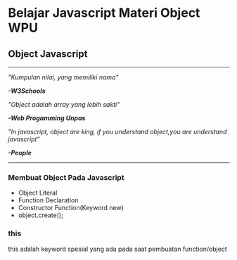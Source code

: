 # Belajar Javascript Materi Object WPU
## Object Javascript
---
*"Kumpulan nilai, yang memiliki nama"*


***-W3Schools***


*"Object adalah array yang lebih sakti"*


***-Web Progamming Unpas***


*"In javascript, object are king, if you understand object,you are understand javascript"*


***-People***

---
### Membuat Object Pada Javascript
* Object Literal
* Function Declaration
* Constructor Function(Keyword new)
* object.create();

### this
this adalah keyword spesial yang ada pada saat pembuatan function/object
